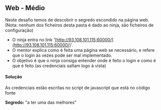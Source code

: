 ## Web - Médio

Neste desafio temos de descobrir o segredo escondido na página web.
(Nota: nenhum dos ficheiros desta pasta é dado ao ninja, são ficheiros de configuração)

- O ninja entra no link '[http://93.108.101.115:60000/](http://93.108.101.115:60000/)'.
- O mentor explica como é feita uma página web se necessário, e refere que o login às vezes pode ser mal implementado.
- O objetivo é que o ninja consiga entender onde é feito o login e como é que é feito (as credenciais saltam logo à vista)

#### Solução

As credenciais estão escritas no script de javascript que está no código fonte

**Segredo:** "a ter uma das melhores"